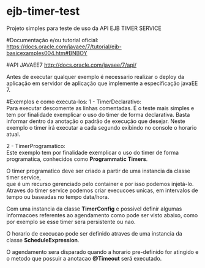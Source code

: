 # ejb-timer-test
Projeto simples para teste de uso da API EJB TIMER SERVICE

#Documentação e/ou tutorial oficial:
https://docs.oracle.com/javaee/7/tutorial/ejb-basicexamples004.htm#BNBOY

#API JAVAEE7
http://docs.oracle.com/javaee/7/api/

Antes de executar qualquer exemplo é necessario realizar o deploy da 
aplicação em servidor de aplicação que implemente a especificação javaEE 7.

#Exemplos e como executa-los:
1 - TimerDeclarativo:
<br />
Para executar descomente as linhas comentadas.
É o teste mais simples e tem por finalidade exemplicar o uso do timer de forma declarativa.
Basta informar dentro da anotação o padrão de execução que desejar.
Neste exemplo o timer irá executar a cada segundo exibindo no console o horario atual.

2 - TimerProgramatico:
<br />
Este exemplo tem por finalidade exemplicar o uso do timer de forma programatica, conhecidos como <b>Programmatic Timers</b>.

O timer programatico deve ser criado a partir de uma instancia da classe timer service,  
que é um recurso gerenciado pelo container e por isso podemos injetá-lo. 
Atraves do timer service podemos criar execucoes unicas, em intervalos de tempo ou baseadas no tempo data/hora.

Com uma instancia da classe <b>TimerConfig</b> e possivel definir algumas informacoes referentes ao agendamento 
como pode ser visto abaixo, como por exemplo se esse timer sera persistente ou nao.

O horario de execucao pode ser definido atraves de uma instancia da classe <b>ScheduleExpression</b>.

O agendamento sera disparado quando a horario pre-definido for atingido e o 
metodo que possuir a anotacao <b>@Timeout</b> será executado.

